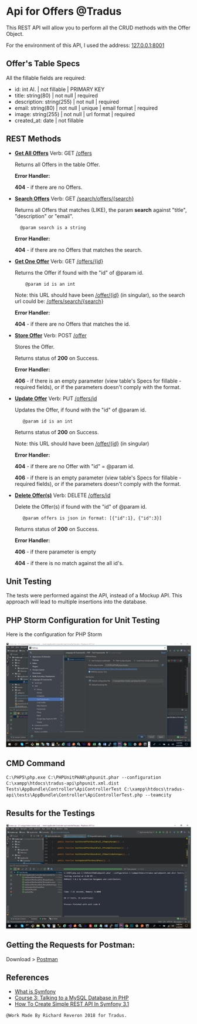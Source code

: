 Api for Offers @Tradus
========================

This REST API will allow you to perform all the CRUD methods with the Offer Object.

For the environment of this API, I used the address: [127.0.0.1:8001][1]

Offer's Table Specs
--------------

All the fillable fields are required:

* id: int AI. | not fillable | PRIMARY KEY
* title: string(80) | not null | required
* description: string(255) | not null | required
* email: string(80) | not null | unique | email format | required
* image: string(255) | not null | url format | required
* created_at: date | not fillable

REST Methods
--------------

  * [**Get All Offers**][1]  Verb: GET [/offers][1]
  
    Returns all Offers in the table Offer.
  
    **Error Handler:**
  
    **404** - if there are no Offers.
  
    
  * [**Search Offers**][1]  Verb: GET [/search/offers/{search}][1]
    
    Returns all Offers that matches (LIKE), the param **search** against "title", "description" or "email".
    
          @param search is a string
    
    **Error Handler:**
    
    **404** - if there are no Offers that matches the search.  
  
  
  * [**Get One Offer**][1]  Verb: GET [/offers/{id}][1]
      
    Returns the Offer if found with the "id" of @param id.
      
            @param id is an int
    
    Note: this URL should have been [/offer/{id}][1]  (in singular), so the search url could be: [/offers/search/{search}][1]
      
    **Error Handler:**
      
    **404** - if there are no Offers that matches the id.  
  
  
  * [**Store Offer**][1]  Verb: POST [/offer][1]
        
      Stores the Offer.
      
      Returns status of **200** on Success.
        
      **Error Handler:**
        
      **406** - if there is an empty parameter (view table's Specs for fillable - required fields), or if the parameters doesn't comply with the format.


  * [**Update Offer**][1]  Verb: PUT [/offers/id][1]
        
      Updates the Offer, if found with the "id" of @param id.
            
           @param id is an int
      
      Returns status of **200** on Success.
      
      Note: this URL should have been [/offer/{id}][1]  (in singular)
        
      **Error Handler:**
      
      **404** - if there are no Offer with "id" = @param id.
      
      **406** - if there is an empty parameter (view table's Specs for fillable - required fields), or if the parameters doesn't comply with the format.


  * [**Delete Offer(s)**][1]  Verb: DELETE [/offers/id][1]
        
      Delete the Offer(s) if found with the "id" of @param id.
            
           @param offers is json in format: [{"id":1}, {"id":3}]
      Returns status of **200** on Success.
              
      **Error Handler:**
      
      **406** - if there parameter is empty
      
      **404** - if there is no match against the all id's.


Unit Testing
--------------

The tests were performed against the API, instead of a Mockup API. This approach will lead to multiple insertions into the database.

## PHP Storm Configuration for Unit Testing ##

Here is the configuration for PHP Storm

![Setting up PHP Storm](wiki/phpstorm-config.png)

## CMD Command ##

    C:\PHP5\php.exe C:\PHPUnitPHAR\phpunit.phar --configuration C:\xampp\htdocs\tradus-api\phpunit.xml.dist Tests\AppBundle\Controller\ApiControllerTest C:\xampp\htdocs\tradus-api\tests\AppBundle\Controller\ApiControllerTest.php --teamcity


## Results for the Testings ##

![Results](wiki/tests-pass.png)

## Getting the Requests for Postman:

Download > [Postman](wiki/Tradus-API.postman_collection.v2.json)


References
--------------
* [What is Symfony][2]
* [Course 3: Talking to a MySQL Database in PHP][3]
* [How To Create Simple REST API In Symfony 3.1][4]

[1]:    https://void.com/
[2]:    https://symfony.com/
[3]:    https://knpuniversity.com/screencast/php-ep3
[4]:    https://www.cloudways.com/blog/rest-api-in-symfony-3-1/




    @Work Made By Richard Reveron 2018 for Tradus.

